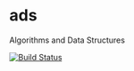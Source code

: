 # ads
Algorithms and Data Structures

[![Build Status](https://travis-ci.com/valepert/ads.svg?token=iW81Pu9JuZhGyeoDXoTx&branch=master)](https://travis-ci.com/valepert/ads)
